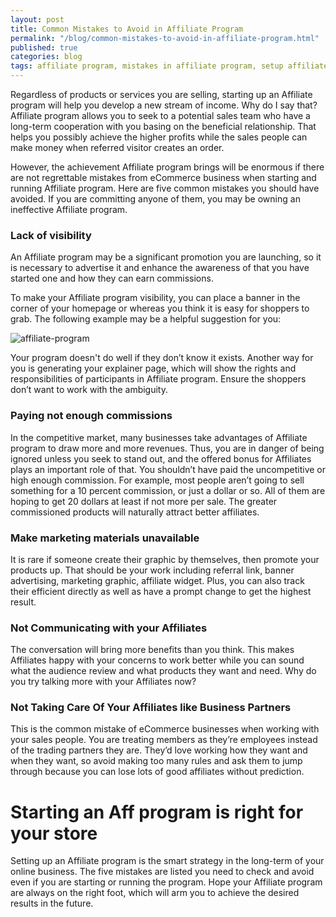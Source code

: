```yaml
---
layout: post
title: Common Mistakes to Avoid in Affiliate Program
permalink: "/blog/common-mistakes-to-avoid-in-affiliate-program.html"
published: true
categories: blog
tags: affiliate program, mistakes in affiliate program, setup affiliate program, startup affiliate program
---
```


Regardless of products or services you are selling, starting up an Affiliate program will help you develop a new stream of income. Why do I say that? Affiliate program allows you to seek to a potential sales team who have a long-term cooperation with you basing on the beneficial relationship. That helps you possibly achieve the higher profits while the sales people can make money when referred visitor creates an order.

However, the achievement Affiliate program brings will be enormous if there are not regrettable mistakes from eCommerce business when starting and running Affiliate program. Here are five common mistakes you should have avoided. If you are committing anyone of them, you may be owning an ineffective Affiliate program.

### Lack of visibility

An Affiliate program may be a significant promotion you are launching, so it is necessary to advertise it and enhance the awareness of that you have started one and how they can earn commissions.

To make your Affiliate program visibility, you can place a banner in the corner of your homepage or whereas you think it is easy for shoppers to grab. The following example may be a helpful suggestion for you:

![affiliate-program](https://lh3.googleusercontent.com/obDNhER4-DnxkF-X03NvpQmSDuspb4lkvF68atBJqRWQDqIdXSvekNhyPB43notPfIm9ETdy-R1cyVf5Yo1J4biDS3Amz_-GqaUnqmHsPCIMUO_exXsknuCMXgPfYTTzT8StE7hi)

Your program doesn't do well if they don’t know it exists. Another way for you is generating your explainer page, which will show the rights and responsibilities of participants in Affiliate program. Ensure the shoppers don’t want to work with the ambiguity.

### Paying not enough commissions

In the competitive market, many businesses take advantages of Affiliate program to draw more and more revenues. Thus, you are in danger of being ignored unless you seek to stand out, and the offered bonus for Affiliates plays an important role of that. You shouldn’t have paid the uncompetitive or high enough commission. For example, most people aren’t going to sell something for a 10 percent commission, or just a dollar or so. All of them are hoping to get 20 dollars at least if not more per sale. The greater commissioned products will naturally attract better affiliates.

### Make marketing materials unavailable

It is rare if someone create their graphic by themselves, then promote your products up. That should be your work including referral link, banner advertising, marketing graphic, affiliate widget. Plus, you can also track their efficient directly as well as have a prompt change to get the highest result.

### Not Communicating with your Affiliates

The conversation will bring more benefits than you think. This makes Affiliates happy with your concerns to work better while you can sound what the audience review and what products they want and need. Why do you try talking more with your Affiliates now?

### Not Taking Care Of Your Affiliates like Business Partners

This is the common mistake of eCommerce businesses when working with your sales people. You are treating members as they’re employees instead of the trading partners they are. They’d love working how they want and when they want, so avoid making too many rules and ask them to jump through because you can lose lots of good affiliates without prediction.

# Starting an Aff program is right for your store

Setting up an Affiliate program is the smart strategy in the long-term of your online business. The five mistakes are listed you need to check and avoid even if you are starting or running the program. Hope your Affiliate program are always on the right foot, which will arm you to achieve the desired results in the future.
